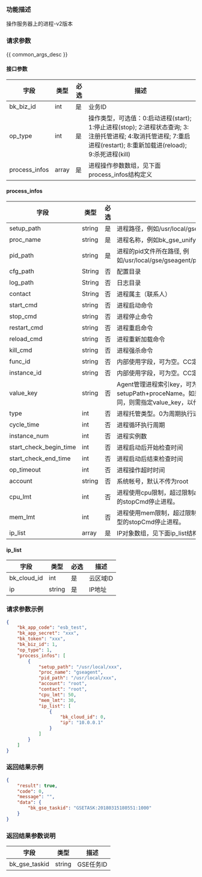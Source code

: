 ### 功能描述

操作服务器上的进程-v2版本

### 请求参数

{{ common_args_desc }}

#### 接口参数

| 字段        |  类型      | 必选   |  描述      |
|-------------|------------|--------|------------|
| bk_biz_id     |  int       | 是     | 业务ID |
| op_type       |  int       | 是     | 操作类型，可选值：0:启动进程(start); 1:停止进程(stop); 2:进程状态查询; 3:注册托管进程; 4:取消托管进程; 7:重启进程(restart); 8:重新加载进(reload); 9:杀死进程(kill) |
| process_infos |  array     | 是     | 进程操作参数数组，见下面process_infos结构定义 |

#### process_infos

| 字段        |  类型      | 必选   |  描述      |
|-------------|------------|--------|------------|
| setup_path    |  string    | 是     | 进程路径，例如/usr/local/gse/gseagent/plugins/unifyTlogc/sbin |
| proc_name     |  string    | 是     | 进程名称，例如bk_gse_unifyTlogc |
| pid_path      |  string    | 是     | 进程的pid文件所在路径, 例如/usr/local/gse/gseagent/plugins/unifyTlogc/log/bk_gse_unifyTlogc.pid |
| cfg_path      |  String    | 否     | 配置目录 |
| log_path      |  String    | 否     | 日志目录 |
| contact       |  String    | 否     | 进程属主（联系人） |
| start_cmd     |  string    | 否     | 进程启动命令 |
| stop_cmd      |  string    | 否     | 进程停止命令 |
| restart_cmd   |  string    | 否     | 进程重启命令 |
| reload_cmd    |  string    | 否     | 进程重新加载命令 |
| kill_cmd      |  string    | 否     | 进程强杀命令 |
| func_id       |  string    | 否     | 内部使用字段，可为空。CC定义的进程功能ID。 |
| instance_id   |  string    | 否     | 内部使用字段，可为空。CC定义的进程实例ID。 |
| value_key     |  string    | 否     | Agent管理进程索引key，可为空。当索引key为空时，索引key采用setupPath+proceName。如果有两个托管进程 setupPath+proceName相同，则需指定value_key，以作区分。 |
| type          |  int       | 否     | 进程托管类型。0为周期执行进程，1为常驻进程，2为单次执行进程 |
| cycle_time    |  int       | 否     | 进程循环执行周期 |
| instance_num  |  int       | 否     | 进程实例数 |
| start_check_begin_time |int| 否     | 进程启动后开始检查时间 |
| start_check_end_time   |int| 否     | 进程启动后结束检查时间 |
| op_timeout    |int         | 否     | 进程操作超时时间 |
| account       |  string    | 否     | 系统帐号，默认不传为root |
| cpu_lmt       |  int       | 否     | 进程使用cpu限制，超过限制agent会根据配置的cmd_shell_ext调用相应类型的stopCmd停止进程。 |
| mem_lmt       |  int       | 否     | 进程使用mem限制，超过限制agent会根据配置的cmd_shell_ext调用相应类型的stopCmd停止进程。 |
| ip_list       |  array     | 是     | IP对象数组，见下面ip_list结构定义 |

#### ip_list

| 字段        |  类型      | 必选   |  描述      |
|-------------|------------|--------|------------|
| bk_cloud_id |  int    | 是     | 云区域ID |
| ip          |  string | 是     | IP地址 |

### 请求参数示例

```json
{
    "bk_app_code": "esb_test",
    "bk_app_secret": "xxx",
    "bk_token": "xxx",
    "bk_biz_id": 1,
    "op_type": 1,
    "process_infos": [
        {
            "setup_path": "/usr/local/xxx",
            "proc_name": "gseagent",
            "pid_path": "/usr/local/xxx",
            "account": "root",
            "contact": "root",
            "cpu_lmt": 50,
            "mem_lmt": 30,
            "ip_list": [
                {
                    "bk_cloud_id": 0,
                    "ip": "10.0.0.1"
                }
            ]
        }
    ]
}
```

### 返回结果示例

```json
{
    "result": true,
    "code": 0,
    "message": "",
    "data": {
        "bk_gse_taskid": "GSETASK:20180315180551:1000"
    }
}
```

### 返回结果参数说明

| 字段      | 类型      | 描述      |
|-----------|-----------|-----------|
| bk_gse_taskid       | string       | GSE任务ID |

